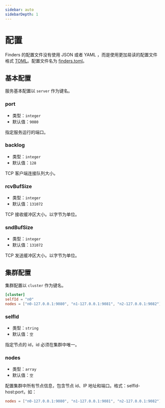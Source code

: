 ```yaml
---
sidebar: auto
sidebarDepth: 1
---
```


# 配置

Finders 的配置文件没有使用 JSON 或者 YAML ，而是使用更加易读的配置文件格式 [TOML](https://github.com/toml-lang/toml)。配置文件名为 [finders.toml](https://github.com/dxx/finders/blob/main/distribution/conf/finders.toml)。

## 基本配置

服务基本配置以 `server` 作为键名。

### port

* 类型：`integer`
* 默认值：`9080`

指定服务运行的端口。

### backlog

* 类型：`integer`
* 默认值：`128`

TCP 客户端连接队列大小。

### rcvBufSize

* 类型：`integer`
* 默认值：`131072`

TCP 接收缓冲区大小。以字节为单位。

### sndBufSize

* 类型：`integer`
* 默认值：`131072`

TCP 发送缓冲区大小。以字节为单位。

## 集群配置

集群配置以 `cluster` 作为键名。

```toml
[cluster]
selfId = "n0"
nodes = ["n0-127.0.0.1:9080", "n1-127.0.0.1:9081", "n2-127.0.0.1:9082"]
```

### selfId

* 类型：`string`
* 默认值：`空`

指定节点的 id，id 必须在集群中唯一。

### nodes
* 类型：`array`
* 默认值：`空`

配置集群中所有节点信息，包含节点 id、IP 地址和端口。格式：selfId-host:port，如：

```toml
nodes = ["n0-127.0.0.1:9080", "n1-127.0.0.1:9081", "n2-127.0.0.1:9082"]
```
